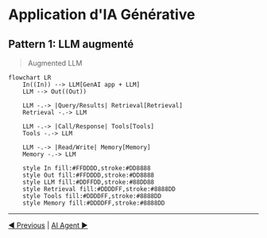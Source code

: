 # Application d'IA Générative
## Pattern 1: LLM augmenté
> Augmented LLM

```mermaid
flowchart LR
    In((In)) --> LLM[GenAI app + LLM]
    LLM --> Out((Out))
    
    LLM -.-> |Query/Results| Retrieval[Retrieval]
    Retrieval -.-> LLM
    
    LLM -.-> |Call/Response| Tools[Tools]
    Tools -.-> LLM
    
    LLM -.-> |Read/Write| Memory[Memory]
    Memory -.-> LLM
    
    style In fill:#FFDDDD,stroke:#DD8888
    style Out fill:#FFDDDD,stroke:#DD8888
    style LLM fill:#DDFFDD,stroke:#88DD88
    style Retrieval fill:#DDDDFF,stroke:#8888DD
    style Tools fill:#DDDDFF,stroke:#8888DD
    style Memory fill:#DDDDFF,stroke:#8888DD
```

___
[◀️ Previous](../00-intro-agenda/03-btw.md#-vous-pouvez-poser-des-questions-pendant-la-présentation) | [AI Agent ▶️](./05-ai-agent.md#application-dia-générative)
